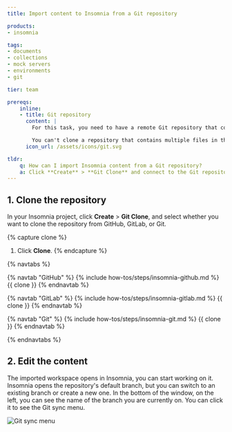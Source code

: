 ```yaml
---
title: Import content to Insomnia from a Git repository

products:
- insomnia

tags:
- documents
- collections
- mock servers
- environments
- git

tier: team

prereqs:
    inline:
    - title: Git repository
      content: |
        For this task, you need to have a remote Git repository that contains a `.insomnia` directory. To test this example, you can use the sample content provided in the [Insomnia repository](https://github.com/Kong/insomnia/tree/develop/packages/insomnia-inso/src/db/fixtures/git-repo).

        You can't clone a repository that contains multiple files in the `.insomnia/Workspace`.
      icon_url: /assets/icons/git.svg

tldr:
    q: How can I import Insomnia content from a Git repository?
    a: Click **Create** > **Git Clone** and connect to the Git repository.
---
```


## 1. Clone the repository

In your Insomnia project, click **Create** > **Git Clone**, and select whether you want to clone the repository from GitHub, GitLab, or Git.

{% capture clone %}
1. Click **Clone**.
{% endcapture %}

{% navtabs %}

{% navtab "GitHub" %}
{% include how-tos/steps/insomnia-github.md %}
{{ clone }}
{% endnavtab %}

{% navtab "GitLab" %}
{% include how-tos/steps/insomnia-gitlab.md %}
{{ clone }}
{% endnavtab %}

{% navtab "Git" %}
{% include how-tos/steps/insomnia-git.md %}
{{ clone }}
{% endnavtab %}

{% endnavtabs %}

## 2. Edit the content

The imported workspace opens in Insomnia, you can start working on it. Insomnia opens the repository's default branch, but you can switch to an existing branch or create a new one.
In the bottom of the window, on the left, you can see the name of the branch you are currently on. You can click it to see the Git sync menu.

![Git sync menu](/assets/images/insomnia/git-sync.png)